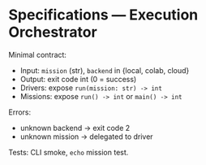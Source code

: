 # Specifications — Execution Orchestrator

Minimal contract:

- Input: `mission` (str), `backend` in {local, colab, cloud}
- Output: exit code int (0 = success)
- Drivers: expose `run(mission: str) -> int`
- Missions: expose `run() -> int` or `main() -> int`

Errors:
- unknown backend → exit code 2
- unknown mission → delegated to driver

Tests: CLI smoke, `echo` mission test.

